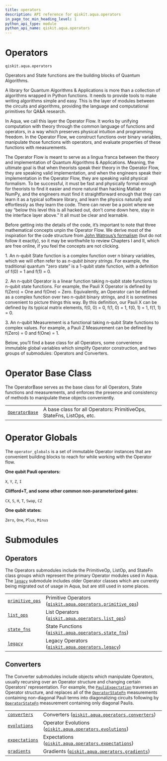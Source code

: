 ```yaml
---
title: operators
description: API reference for qiskit.aqua.operators
in_page_toc_min_heading_level: 1
python_api_type: module
python_api_name: qiskit.aqua.operators
---
```


<span id="module-qiskit.aqua.operators" />

<span id="qiskit-aqua-operators" />

# Operators

<span id="module-qiskit.aqua.operators" />

`qiskit.aqua.operators`

Operators and State functions are the building blocks of Quantum Algorithms.

A library for Quantum Algorithms & Applications is more than a collection of algorithms wrapped in Python functions. It needs to provide tools to make writing algorithms simple and easy. This is the layer of modules between the circuits and algorithms, providing the language and computational primitives for QA\&A research.

In Aqua, we call this layer the Operator Flow. It works by unifying computation with theory through the common language of functions and operators, in a way which preserves physical intuition and programming freedom. In the Operator Flow, we construct functions over binary variables, manipulate those functions with operators, and evaluate properties of these functions with measurements.

The Operator Flow is meant to serve as a lingua franca between the theory and implementation of Quantum Algorithms & Applications. Meaning, the ultimate goal is that when theorists speak their theory in the Operator Flow, they are speaking valid implementation, and when the engineers speak their implementation in the Operator Flow, they are speaking valid physical formalism. To be successful, it must be fast and physically formal enough for theorists to find it easier and more natural than hacking Matlab or NumPy, and the engineers must find it straightforward enough that they can learn it as a typical software library, and learn the physics naturally and effortlessly as they learn the code. There can never be a point where we say “below this level this is all hacked out, don’t come down here, stay in the interface layer above.” It all must be clear and learnable.

Before getting into the details of the code, it’s important to note that three mathematical concepts unpin the Operator Flow. We derive most of the inspiration for the code structure from [John Watrous’s formalism](https://cs.uwaterloo.ca/~watrous/TQI/) (but do not follow it exactly), so it may be worthwhile to review Chapters I and II, which are free online, if you feel the concepts are not clicking.

1\. An n-qubit State function is a complex function over n binary variables, which we will often refer to as *n-qubit binary strings*. For example, the traditional quantum “zero state” is a 1-qubit state function, with a definition of f(0) = 1 and f(1) = 0.

2\. An n-qubit Operator is a linear function taking n-qubit state functions to n-qubit state functions. For example, the Pauli X Operator is defined by f(Zero) = One and f(One) = Zero. Equivalently, an Operator can be defined as a complex function over two n-qubit binary strings, and it is sometimes convenient to picture things this way. By this definition, our Pauli X can be defined by its typical matrix elements, f(0, 0) = 0, f(1, 0) = 1, f(0, 1) = 1, f(1, 1) = 0.

3\. An n-qubit Measurement is a functional taking n-qubit State functions to complex values. For example, a Pauli Z Measurement can be defined by f(Zero) = 0 and f(One) = 1.

Below, you’ll find a base class for all Operators, some convenience immutable global variables which simplify Operator construction, and two groups of submodules: Operators and Converters.

# Operator Base Class

The OperatorBase serves as the base class for all Operators, State functions and measurements, and enforces the presence and consistency of methods to manipulate these objects conveniently.

|                                                                                                                              |                                                                       |
| ---------------------------------------------------------------------------------------------------------------------------- | --------------------------------------------------------------------- |
| [`OperatorBase`](qiskit.aqua.operators.OperatorBase#qiskit.aqua.operators.OperatorBase "qiskit.aqua.operators.OperatorBase") | A base class for all Operators: PrimitiveOps, StateFns, ListOps, etc. |

# Operator Globals

The `operator_globals` is a set of immutable Operator instances that are convenient building blocks to reach for while working with the Operator flow.

**One qubit Pauli operators:**

`X`, `Y`, `Z`, `I`

**Clifford+T, and some other common non-parameterized gates:**

`CX`, `S`, `H`, `T`, `Swap`, `CZ`

**One qubit states:**

`Zero`, `One`, `Plus`, `Minus`

# Submodules

## Operators

The Operators submodules include the PrimitiveOp, ListOp, and StateFn class groups which represent the primary Operator modules used in Aqua. The [`legacy`](qiskit.aqua.operators.legacy#module-qiskit.aqua.operators.legacy "qiskit.aqua.operators.legacy") submodule includes older Operator classes which are currently being migrated out of usage in Aqua, but are still used in some places.

|                                                                                                                                         |                                                                                                                                                                                     |
| --------------------------------------------------------------------------------------------------------------------------------------- | ----------------------------------------------------------------------------------------------------------------------------------------------------------------------------------- |
| [`primitive_ops`](qiskit.aqua.operators.primitive_ops#module-qiskit.aqua.operators.primitive_ops "qiskit.aqua.operators.primitive_ops") | Primitive Operators ([`qiskit.aqua.operators.primitive_ops`](qiskit.aqua.operators.primitive_ops#module-qiskit.aqua.operators.primitive_ops "qiskit.aqua.operators.primitive_ops")) |
| [`list_ops`](qiskit.aqua.operators.list_ops#module-qiskit.aqua.operators.list_ops "qiskit.aqua.operators.list_ops")                     | List Operators ([`qiskit.aqua.operators.list_ops`](qiskit.aqua.operators.list_ops#module-qiskit.aqua.operators.list_ops "qiskit.aqua.operators.list_ops"))                          |
| [`state_fns`](qiskit.aqua.operators.state_fns#module-qiskit.aqua.operators.state_fns "qiskit.aqua.operators.state_fns")                 | State Functions ([`qiskit.aqua.operators.state_fns`](qiskit.aqua.operators.state_fns#module-qiskit.aqua.operators.state_fns "qiskit.aqua.operators.state_fns"))                     |
| [`legacy`](qiskit.aqua.operators.legacy#module-qiskit.aqua.operators.legacy "qiskit.aqua.operators.legacy")                             | Legacy Operators ([`qiskit.aqua.operators.legacy`](qiskit.aqua.operators.legacy#module-qiskit.aqua.operators.legacy "qiskit.aqua.operators.legacy"))                                |

## Converters

The Converter submodules include objects which manipulate Operators, usually recursing over an Operator structure and changing certain Operators’ representation. For example, the [`PauliExpectation`](qiskit.aqua.operators.expectations.PauliExpectation#qiskit.aqua.operators.expectations.PauliExpectation "qiskit.aqua.operators.expectations.PauliExpectation") traverses an Operator structure, and replaces all of the [`OperatorStateFn`](qiskit.aqua.operators.state_fns.OperatorStateFn#qiskit.aqua.operators.state_fns.OperatorStateFn "qiskit.aqua.operators.state_fns.OperatorStateFn") measurements containing non-diagonal Pauli terms into diagonalizing circuits following by [`OperatorStateFn`](qiskit.aqua.operators.state_fns.OperatorStateFn#qiskit.aqua.operators.state_fns.OperatorStateFn "qiskit.aqua.operators.state_fns.OperatorStateFn") measurement containing only diagonal Paulis.

|                                                                                                                                     |                                                                                                                                                                          |
| ----------------------------------------------------------------------------------------------------------------------------------- | ------------------------------------------------------------------------------------------------------------------------------------------------------------------------ |
| [`converters`](qiskit.aqua.operators.converters#module-qiskit.aqua.operators.converters "qiskit.aqua.operators.converters")         | Converters ([`qiskit.aqua.operators.converters`](qiskit.aqua.operators.converters#module-qiskit.aqua.operators.converters "qiskit.aqua.operators.converters"))           |
| [`evolutions`](qiskit.aqua.operators.evolutions#module-qiskit.aqua.operators.evolutions "qiskit.aqua.operators.evolutions")         | Operator Evolutions ([`qiskit.aqua.operators.evolutions`](qiskit.aqua.operators.evolutions#module-qiskit.aqua.operators.evolutions "qiskit.aqua.operators.evolutions"))  |
| [`expectations`](qiskit.aqua.operators.expectations#module-qiskit.aqua.operators.expectations "qiskit.aqua.operators.expectations") | Expectations ([`qiskit.aqua.operators.expectations`](qiskit.aqua.operators.expectations#module-qiskit.aqua.operators.expectations "qiskit.aqua.operators.expectations")) |
| [`gradients`](qiskit.aqua.operators.gradients#module-qiskit.aqua.operators.gradients "qiskit.aqua.operators.gradients")             | Gradients ([`qiskit.aqua.operators.gradients`](qiskit.aqua.operators.gradients#module-qiskit.aqua.operators.gradients "qiskit.aqua.operators.gradients"))                |

